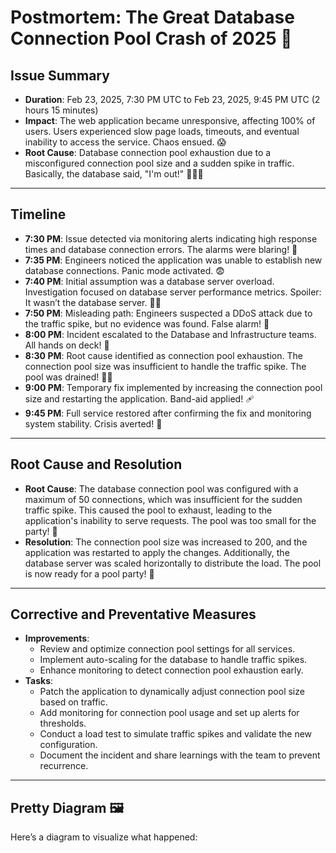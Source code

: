 # Postmortem: The Great Database Connection Pool Crash of 2025 🚨

## Issue Summary
- **Duration**: Feb 23, 2025, 7:30 PM UTC to Feb 23, 2025, 9:45 PM UTC (2 hours 15 minutes)
- **Impact**: The web application became unresponsive, affecting 100% of users. Users experienced slow page loads, timeouts, and eventual inability to access the service. Chaos ensued. 😱
- **Root Cause**: Database connection pool exhaustion due to a misconfigured connection pool size and a sudden spike in traffic. Basically, the database said, "I'm out!" 🏃‍♂️💨

---

## Timeline
- **7:30 PM**: Issue detected via monitoring alerts indicating high response times and database connection errors. The alarms were blaring! 🔔
- **7:35 PM**: Engineers noticed the application was unable to establish new database connections. Panic mode activated. 😨
- **7:40 PM**: Initial assumption was a database server overload. Investigation focused on database server performance metrics. Spoiler: It wasn’t the database server. 🕵️‍♂️
- **7:50 PM**: Misleading path: Engineers suspected a DDoS attack due to the traffic spike, but no evidence was found. False alarm! 🚫
- **8:00 PM**: Incident escalated to the Database and Infrastructure teams. All hands on deck! 🚢
- **8:30 PM**: Root cause identified as connection pool exhaustion. The connection pool size was insufficient to handle the traffic spike. The pool was drained! 🏊‍♂️
- **9:00 PM**: Temporary fix implemented by increasing the connection pool size and restarting the application. Band-aid applied! 🩹
- **9:45 PM**: Full service restored after confirming the fix and monitoring system stability. Crisis averted! 🎉

---

## Root Cause and Resolution
- **Root Cause**: The database connection pool was configured with a maximum of 50 connections, which was insufficient for the sudden traffic spike. This caused the pool to exhaust, leading to the application's inability to serve requests. The pool was too small for the party! 🎈
- **Resolution**: The connection pool size was increased to 200, and the application was restarted to apply the changes. Additionally, the database server was scaled horizontally to distribute the load. The pool is now ready for a pool party! 🎉

---

## Corrective and Preventative Measures
- **Improvements**:
  - Review and optimize connection pool settings for all services.
  - Implement auto-scaling for the database to handle traffic spikes.
  - Enhance monitoring to detect connection pool exhaustion early.
- **Tasks**:
  - Patch the application to dynamically adjust connection pool size based on traffic.
  - Add monitoring for connection pool usage and set up alerts for thresholds.
  - Conduct a load test to simulate traffic spikes and validate the new configuration.
  - Document the incident and share learnings with the team to prevent recurrence.

---

## Pretty Diagram 🖼️
Here’s a diagram to visualize what happened:

